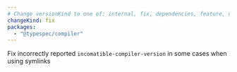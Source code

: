 ```yaml
---
# Change versionKind to one of: internal, fix, dependencies, feature, deprecation, breaking
changeKind: fix
packages:
  - "@typespec/compiler"
---
```


Fix incorrectly reported `incomatible-compiler-version` in some cases when using symlinks
